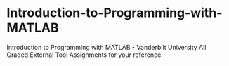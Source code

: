 # Introduction-to-Programming-with-MATLAB
Introduction to Programming with MATLAB - Vanderbilt University 
All Graded External Tool Assignments for your reference
